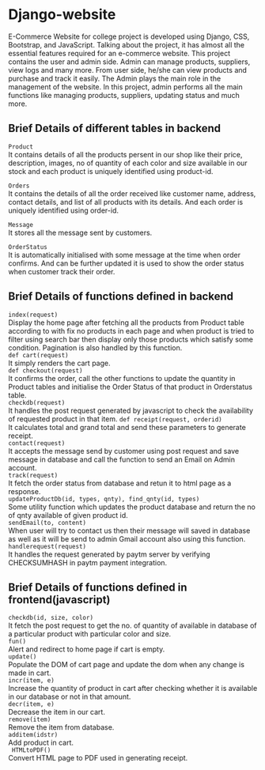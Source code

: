 # Django-website
E-Commerce Website for college project is developed using Django, CSS, Bootstrap, and JavaScript. Talking about the project, it has almost all the essential features required for an e-commerce website. This project contains the user and admin side. Admin can manage products, suppliers, view logs and many more. From user side, he/she can view products and purchase and track it easily. The Admin plays the main role in the management of the website. In this project, admin performs all the main functions like managing products, suppliers, updating status and much more.

## Brief Details of different tables in backend
```Product```<br>
It contains details of all the products persent in our shop like their price, description, images, no of quantity of each color and size available in our stock and each product is uniquely identified using product-id.<br>

```Orders``` <br>
It contains the details of all the order received like customer name, address, contact details, and list of all products with its details. And each order is uniquely identified using order-id.

```Message``` <br>
It stores all the message sent by customers.<br>

```OrderStatus```<br>
It is automatically initialised with some message at the time when order confirms. And can be further updated it is used to show the order status when customer track their order.<br>
## Brief Details of functions defined in backend <br>

```index(request)```<br>
Display the home page after fetching all the products from Product table according to with fix no products in each page and when product is tried to filter using search bar then display only those products which satisfy some condition. Pagination is also handled by this function.<br>
```def cart(request)```<br>
It simply renders the cart page.<br>
```def checkout(request)```<br>
It confirms the order, call the other functions to update the quantity in Product tables and initialise the Order Status of that product in Orderstatus table.<br>
```checkdb(request)```<br>
It handles the post request generated by javascript to check the availability of requested product in that item.
```def receipt(request, orderid)```<br>
It calculates total and grand total and send these parameters to generate receipt.<br>
```contact(request)```<br>
It accepts the message send by customer using post request and save message in database and call the function to send an Email on Admin account.<br>
```track(request)```<br>
It fetch the order status from database and retun it to html page as a response.<br>
```updateProductDb(id, types, qnty), find_qnty(id, types)```<br>
Some utility function which updates the product database and return the no of qnty available of given product id.<br>
```sendEmail(to, content)```<br>
When user will try to contact us then their message will saved in database as well as it will be send to admin Gmail account also using this function.<br>
```handlerequest(request)```<br>
It handles the request generated by paytm server by verifying CHECKSUMHASH in paytm payment integration.<br>

## Brief Details of functions defined in frontend(javascript)
```checkdb(id, size, color)```<br>
It fetch the post request to get the no. of quantity of available in database of a particular product with particular color and size.<br>
```fun()```<br>
Alert and redirect to home page if cart is empty.<br>
```update()```<br>
Populate the DOM of cart page and update the dom when any change is made in cart.<br>
```incr(item, e)```<br>
Increase the quantity of product in cart after checking whether it is available in our database or not in that amount.<br>
```decr(item, e)```<br>
Decrease the item in our cart.<br>
```remove(item)```<br>
Remove the item from database.<br>
```additem(idstr)```<br>
Add product in cart.<br>
``` HTMLtoPDF()```<br>
Convert HTML page to PDF used in generating receipt.<br>

